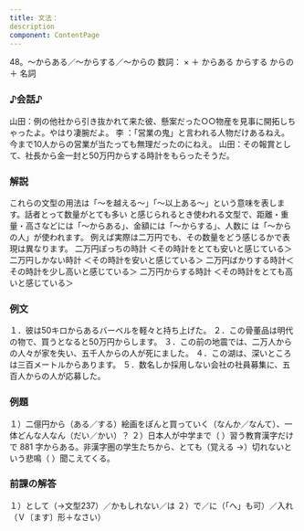 ```yaml
---
title: 文法：
description
component: ContentPage
---
```



48。～からある／～からする／～からの
数詞： × ＋ からある からする からの ＋ 名詞
### ♪会話♪
山田：例の他社から引き抜かれて来た彼、懸案だった○○物産を見事に開拓しちゃったよ。やはり凄腕だよ。 李 ：「営業の鬼」と言われる人物だけあるねえ。今まで10人からの営業が当たっても無理だったのにねえ。 山田：その報賞として、社長から金一封と50万円からする時計をもらったそうだ。
### 解説
これらの文型の用法は「～を越える～」「～以上ある～」という意味を表します。話者とって数量がとても多い と感じられるとき使われる文型で、距離・重量・高さなどには「～からある」、金額には「～からする」、人数に は「～からの人」が使われます。
例えば実際は二万円でも、その数量をどう感じるかで表現は異なります。 二万円ぽっちの時計 ＜その時計をとても安いと感じている＞ 二万円しかない時計 ＜その時計を安いと感じている＞ 二万円ばかりする時計＜その時計を少し高いと感じている＞ 二万円からする時計 ＜その時計をとても高いと感じている＞
### 例文
１．彼は50キロからあるバーベルを軽々と持ち上げた。
２．この骨董品は明代の物で、買うとなると50万円からします。
３．この前の地震では、二万人からの人々が家を失い、五千人からの人が死にました。
４．この湖は、深いところは三百メートルからあります。
５．数名しか採用しない会社の社員募集に、五百人からの人が応募した。
### 例題
１）二億円から（ある／する）絵画をぽんと買っていく（なんか／なんて）、一体どんな人なん（だい／かい）？
２）日本人が中学まで（ ）習う教育漢字だけで 881 字からある。非漢字圏の学生たちから、とても（覚える
→）切れないという悲鳴（ ）聞こえてくる。
### 前課の解答
１）として（→文型237）／かもしれない／は
２）で／に（「へ」も可）／入れ（Ｖ〔ます〕形＋なさい）
